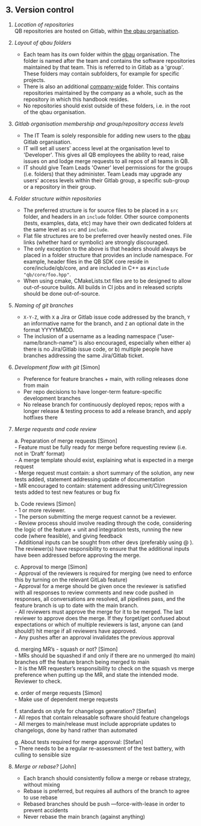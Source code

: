 ## 3. Version control

1. *Location of repositories*  
QB repositories are hosted on Gitlab, within [the qbau organisation](https://gitlab.com/qbau).

2. *Layout of qbau folders*  
    - Each team has its own folder within the [qbau](https://gitlab.com/qbau) organisation.  The folder is named after the team and contains the software repositories maintained by that team.  This is referred to in Gitlab as a 'group'.  These folders may contain subfolders, for example for specific projects.  
    - There is also an additional [company-wide](https://gitlab.com/qbau/company-wide) folder. This contains repositories maintained by the company as a whole, such as the repository in which this handbook resides.  
    - No repositories should exist outside of these folders, i.e. in the root of the qbau organisation.

3. *Gitlab organisation membership and group/repository access levels*  
    - The IT Team is solely responsible for adding new users to the [qbau](https://gitlab.com/qbau) Gitlab organisation.  
    - IT will set all users' access level at the organisation level to 'Developer'.  This gives all QB employees the ability to read, raise issues on and lodge merge requests to all repos of all teams in QB.  
    - IT should give Team Leads 'Owner' level permissions for the groups (i.e. folders) that they administer.  Team Leads may upgrade any users' access levels within their Gitlab group, a specific sub-group or a repository in their group.

4. *Folder structure within repositories*  
    - The preferred structure is for source files to be placed in a `src` folder, and headers in an `include` folder. Other source components (tests, examples, data, etc) may have their own dedicated folders at the same level as `src` and `include`.
    - Flat file structures are to be preferred over heavily nested ones. File links (whether hard or symbolic) are strongly discouraged.  
    - The only exception to the above is that headers should always be placed in a folder structure that provides an include namespace.  For example, header files in the QB SDK core reside in core/include/qb/core, and are included in C++ as `#include "qb/core/foo.hpp"`.  
    - When using cmake, CMakeLists.txt files are to be designed to allow out-of-source builds.  All builds in CI jobs and in released scripts should be done out-of-source.

5. *Naming of git branches*  
    - `X-Y-Z`, with `X` a Jira or Gitlab issue code addressed by the branch, `Y` an informative name for the branch, and `Z` an optional date in the format YYYYMMDD.
    - The inclusion of a username as a leading namespace (”user-name/branch-name") is also encouraged, especially when either a) there is no Jira/Gitlab issue code, or b) multiple people have branches addressing the same Jira/Gitlab ticket.

6. *Development flow with git* [Simon]
    - Preference for feature branches + main, with rolling releases done from main
    - Per repo decisions to have longer-term feature-specific development branches
    - No release branch for continuously deployed repos; repos with a longer release & testing process to add a release branch, and apply hotfixes there

7. *Merge requests and code review*

    a. Preparation of merge requests   [Simon]  
        - Feature must be fully ready for merge before requesting review (i.e. not in ‘Draft’ format)  
        - A merge template should exist, explaining what is expected in a merge request  
        - Merge request must contain: a short summary of the solution, any new tests added, statement addressing update of documentation  
        - MR encouraged to contain: statement addressing unit/CI/regression tests added to test new features or bug fix

    b. Code reviews [Simon]  
        - 1 or more reviewer.  
        - The person submitting the merge request cannot be a reviewer.  
        - Review process should involve reading through the code, considering the logic of the feature + unit and integration tests, running the new code (where feasible), and giving feedback  
        - Additional inputs can be sought from other devs (preferably using @ ).  The reviewer(s) have responsibility to ensure that the additional inputs have been addressed before approving the merge.

    c. Approval to merge [Simon]  
        - Approval of the reviewers is required for merging (we need to enforce this by turning on the relevant GitLab feature)  
        - Approval for a merge should be given once the reviewer is satisfied with all responses to review comments and new code pushed in responses, all conversations are resolved, all pipelines pass, and the feature branch is up to date with the main branch.  
        - All reviewers must approve the merge for it to be merged.  The last reviewer to approve does the merge.  If they forget/get confused about expectations or which of multiple reviewers is last, anyone can (and should!) hit merge if all reviewers have approved.  
        - Any pushes after an approval invalidates the previous approval  

    d. merging MR’s - squash or not? [Simon]  
        - MRs should be squashed if and only if there are no unmerged (to main) branches off the feature branch being merged to main  
        - It is the MR requester’s responsibility to check on the squash vs merge preference when putting up the MR, and state the intended mode.  Reviewer to check.

    e. order of merge requests [Simon]  
        - Make use of dependent merge requests

    f. standards on style for changelogs generation? [Stefan]  
        - All repos that contain releasable software should feature changelogs  
        - All merges to main/release must include appropriate updates to changelogs, done by hand rather than automated

    g. About tests required for merge approval: [Stefan]  
        - There needs to be a regular re-assessment of the test battery, with culling to sensible size

7. *Merge or rebase?* [John]
    - Each branch should consistently follow a merge or rebase strategy, without mixing
    - Rebase is preferred, but requires all authors of the branch to agree to use rebase
    - Rebased branches should be push —force-with-lease in order to prevent accidents
    - Never rebase the main branch (against anything)

